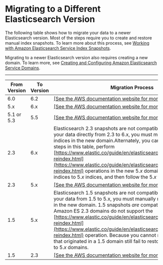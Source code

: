 # Migrating to a Different Elasticsearch Version<a name="es-version-migration"></a>

The following table shows how to migrate your data to a newer Elasticsearch version\. Most of the steps require you to create and restore manual index snapshots\. To learn more about this process, see [Working with Amazon Elasticsearch Service Index Snapshots](es-managedomains-snapshots.md)\.

Migrating to a newer Elasticsearch version also requires creating a new domain\. To learn more, see [Creating and Configuring Amazon Elasticsearch Service Domains](es-createupdatedomains.md)\.


****  

| From Version | To Version | Migration Process | 
| --- | --- | --- | 
| 6\.0 | 6\.2 |  [\[See the AWS documentation website for more details\]](http://docs.aws.amazon.com/elasticsearch-service/latest/developerguide/es-version-migration.html)  | 
| 5\.x | 6\.x |  [\[See the AWS documentation website for more details\]](http://docs.aws.amazon.com/elasticsearch-service/latest/developerguide/es-version-migration.html)  | 
| 5\.1 or 5\.3 | 5\.5 |  [\[See the AWS documentation website for more details\]](http://docs.aws.amazon.com/elasticsearch-service/latest/developerguide/es-version-migration.html)  | 
| 2\.3 | 6\.x | Elasticsearch 2\.3 snapshots are not compatible with 6\.x\. To migrate your data directly from 2\.3 to 6\.x, you must manually recreate your indices in the new domain\.Alternately, you can follow the 2\.3 to 5\.*x* steps in this table, perform [https://www.elastic.co/guide/en/elasticsearch/reference/5.5/docs-reindex.html](https://www.elastic.co/guide/en/elasticsearch/reference/5.5/docs-reindex.html) operations in the new 5\.*x* domain to convert your 2\.3 indices to 5\.*x* indices, and then follow the 5\.*x* to 6\.*x* steps\. | 
| 2\.3 | 5\.x |  [\[See the AWS documentation website for more details\]](http://docs.aws.amazon.com/elasticsearch-service/latest/developerguide/es-version-migration.html)  | 
| 1\.5 | 5\.x | Elasticsearch 1\.5 snapshots are not compatible with 5\.x\. To migrate your data from 1\.5 to 5\.x, you must manually recreate your indices in the new domain\.  1\.5 snapshots *are* compatible with 2\.3, but Amazon ES 2\.3 domains do not support the [https://www.elastic.co/guide/en/elasticsearch/reference/2.3/docs-reindex.html](https://www.elastic.co/guide/en/elasticsearch/reference/2.3/docs-reindex.html) operation\. Because you cannot reindex them, indices that originated in a 1\.5 domain still fail to restore from 2\.3 snapshots to 5\.*x* domains\.  | 
| 1\.5 | 2\.3 |  [\[See the AWS documentation website for more details\]](http://docs.aws.amazon.com/elasticsearch-service/latest/developerguide/es-version-migration.html)  | 